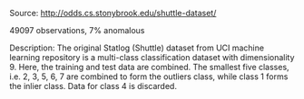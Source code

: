 Source: http://odds.cs.stonybrook.edu/shuttle-dataset/

49097 observations, 7% anomalous

Description:
The original Statlog (Shuttle) dataset from UCI machine learning repository is a multi-class classification dataset with dimensionality 9. Here, the training and test data are combined. The smallest five classes, i.e. 2, 3, 5, 6, 7 are combined to form the outliers class, while class 1 forms the inlier class. Data for class 4 is discarded.